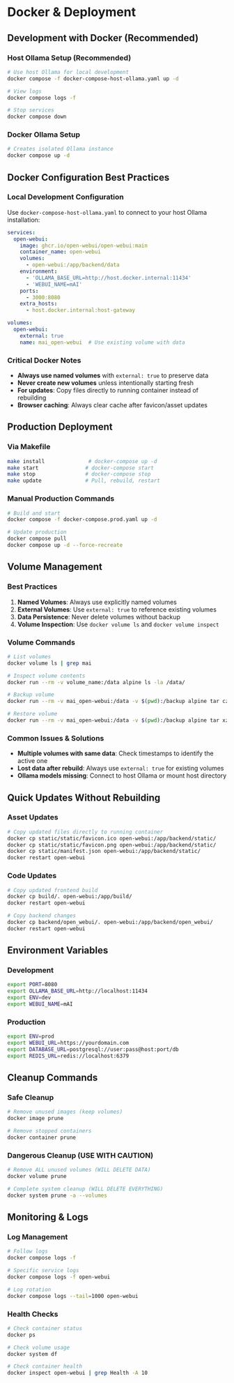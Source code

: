 # Docker & Deployment

## Development with Docker (Recommended)

### Host Ollama Setup (Recommended)
```bash
# Use host Ollama for local development
docker compose -f docker-compose-host-ollama.yaml up -d

# View logs
docker compose logs -f

# Stop services
docker compose down
```

### Docker Ollama Setup
```bash
# Creates isolated Ollama instance
docker compose up -d
```

## Docker Configuration Best Practices

### Local Development Configuration
Use `docker-compose-host-ollama.yaml` to connect to your host Ollama installation:

```yaml
services:
  open-webui:
    image: ghcr.io/open-webui/open-webui:main
    container_name: open-webui
    volumes:
      - open-webui:/app/backend/data
    environment:
      - 'OLLAMA_BASE_URL=http://host.docker.internal:11434'
      - 'WEBUI_NAME=mAI'
    ports:
      - 3000:8080
    extra_hosts:
      - host.docker.internal:host-gateway

volumes:
  open-webui:
    external: true
    name: mai_open-webui  # Use existing volume with data
```

### Critical Docker Notes
- **Always use named volumes** with `external: true` to preserve data
- **Never create new volumes** unless intentionally starting fresh
- **For updates**: Copy files directly to running container instead of rebuilding
- **Browser caching**: Always clear cache after favicon/asset updates

## Production Deployment

### Via Makefile
```bash
make install              # docker-compose up -d
make start               # docker-compose start
make stop                # docker-compose stop
make update              # Pull, rebuild, restart
```

### Manual Production Commands
```bash
# Build and start
docker compose -f docker-compose.prod.yaml up -d

# Update production
docker compose pull
docker compose up -d --force-recreate
```

## Volume Management

### Best Practices
1. **Named Volumes**: Always use explicitly named volumes
2. **External Volumes**: Use `external: true` to reference existing volumes
3. **Data Persistence**: Never delete volumes without backup
4. **Volume Inspection**: Use `docker volume ls` and `docker volume inspect`

### Volume Commands
```bash
# List volumes
docker volume ls | grep mai

# Inspect volume contents
docker run --rm -v volume_name:/data alpine ls -la /data/

# Backup volume
docker run --rm -v mai_open-webui:/data -v $(pwd):/backup alpine tar czf /backup/mai-backup.tar.gz -C /data .

# Restore volume
docker run --rm -v mai_open-webui:/data -v $(pwd):/backup alpine tar xzf /backup/mai-backup.tar.gz -C /data
```

### Common Issues & Solutions
- **Multiple volumes with same data**: Check timestamps to identify the active one
- **Lost data after rebuild**: Always use `external: true` for existing volumes
- **Ollama models missing**: Connect to host Ollama or mount host directory

## Quick Updates Without Rebuilding

### Asset Updates
```bash
# Copy updated files directly to running container
docker cp static/static/favicon.ico open-webui:/app/backend/static/
docker cp static/static/favicon.png open-webui:/app/backend/static/
docker cp static/manifest.json open-webui:/app/backend/static/
docker restart open-webui
```

### Code Updates
```bash
# Copy updated frontend build
docker cp build/. open-webui:/app/build/
docker restart open-webui

# Copy backend changes
docker cp backend/open_webui/. open-webui:/app/backend/open_webui/
docker restart open-webui
```

## Environment Variables

### Development
```bash
export PORT=8080
export OLLAMA_BASE_URL=http://localhost:11434
export ENV=dev
export WEBUI_NAME=mAI
```

### Production
```bash
export ENV=prod
export WEBUI_URL=https://yourdomain.com
export DATABASE_URL=postgresql://user:pass@host:port/db
export REDIS_URL=redis://localhost:6379
```

## Cleanup Commands

### Safe Cleanup
```bash
# Remove unused images (keep volumes)
docker image prune

# Remove stopped containers
docker container prune
```

### Dangerous Cleanup (USE WITH CAUTION)
```bash
# Remove ALL unused volumes (WILL DELETE DATA)
docker volume prune

# Complete system cleanup (WILL DELETE EVERYTHING)
docker system prune -a --volumes
```

## Monitoring & Logs

### Log Management
```bash
# Follow logs
docker compose logs -f

# Specific service logs
docker compose logs -f open-webui

# Log rotation
docker compose logs --tail=1000 open-webui
```

### Health Checks
```bash
# Check container status
docker ps

# Check volume usage
docker system df

# Check container health
docker inspect open-webui | grep Health -A 10
```